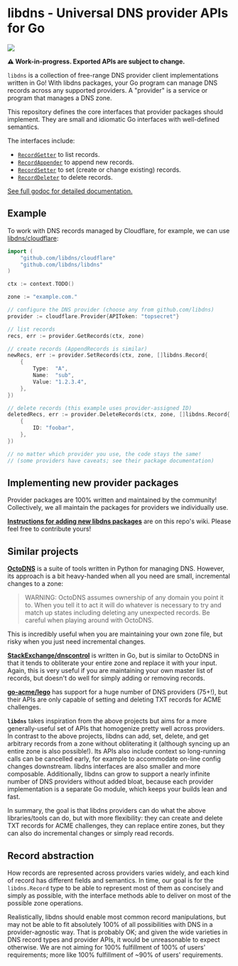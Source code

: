 libdns - Universal DNS provider APIs for Go
===========================================

<a href="https://pkg.go.dev/github.com/libdns/libdns"><img src="https://img.shields.io/badge/godoc-reference-blue.svg"></a>

**⚠️ Work-in-progress. Exported APIs are subject to change.**

`libdns` is a collection of free-range DNS provider client implementations written in Go! With libdns packages, your Go program can manage DNS records across any supported providers. A "provider" is a service or program that manages a DNS zone.

This repository defines the core interfaces that provider packages should implement. They are small and idiomatic Go interfaces with well-defined semantics.

The interfaces include:

- [`RecordGetter`](https://pkg.go.dev/github.com/libdns/libdns#RecordGetter) to list records.
- [`RecordAppender`](https://pkg.go.dev/github.com/libdns/libdns#RecordAppender) to append new records.
- [`RecordSetter`](https://pkg.go.dev/github.com/libdns/libdns#RecordSetter) to set (create or change existing) records.
- [`RecordDeleter`](https://pkg.go.dev/github.com/libdns/libdns#RecordDeleter) to delete records.

[See full godoc for detailed documentation.](https://pkg.go.dev/github.com/libdns/libdns)


## Example

To work with DNS records managed by Cloudflare, for example, we can use [libdns/cloudflare](https://pkg.go.dev/github.com/libdns/cloudflare):

```go
import (
	"github.com/libdns/cloudflare"
	"github.com/libdns/libdns"
)

ctx := context.TODO()

zone := "example.com."

// configure the DNS provider (choose any from github.com/libdns)
provider := cloudflare.Provider{APIToken: "topsecret"}

// list records
recs, err := provider.GetRecords(ctx, zone)

// create records (AppendRecords is similar)
newRecs, err := provider.SetRecords(ctx, zone, []libdns.Record{
	{
		Type:  "A",
		Name:  "sub",
		Value: "1.2.3.4",
	},
})

// delete records (this example uses provider-assigned ID)
deletedRecs, err := provider.DeleteRecords(ctx, zone, []libdns.Record{
	{
		ID: "foobar",
	},
})

// no matter which provider you use, the code stays the same!
// (some providers have caveats; see their package documentation)
```


## Implementing new provider packages

Provider packages are 100% written and maintained by the community! Collectively, we all maintain the packages for providers we individually use.

**[Instructions for adding new libdns packages](https://github.com/libdns/libdns/wiki/Implementing-a-libdns-package)** are on this repo's wiki. Please feel free to contribute yours!


## Similar projects

**[OctoDNS](https://github.com/github/octodns)** is a suite of tools written in Python for managing DNS. However, its approach is a bit heavy-handed when all you need are small, incremental changes to a zone:

> WARNING: OctoDNS assumes ownership of any domain you point it to. When you tell it to act it will do whatever is necessary to try and match up states including deleting any unexpected records. Be careful when playing around with OctoDNS. 

This is incredibly useful when you are maintaining your own zone file, but risky when you just need incremental changes.

**[StackExchange/dnscontrol](https://github.com/StackExchange/dnscontrol)** is written in Go, but is similar to OctoDNS in that it tends to obliterate your entire zone and replace it with your input. Again, this is very useful if you are maintaining your own master list of records, but doesn't do well for simply adding or removing records.

**[go-acme/lego](https://github.com/go-acme/lego)** has support for a huge number of DNS providers (75+!), but their APIs are only capable of setting and deleting TXT records for ACME challenges.

**`libdns`** takes inspiration from the above projects but aims for a more generally-useful set of APIs that homogenize pretty well across providers. In contrast to the above projects, libdns can add, set, delete, and get arbitrary records from a zone without obliterating it (although syncing up an entire zone is also possible!). Its APIs also include context so long-running calls can be cancelled early, for example to accommodate on-line config changes downstream. libdns interfaces are also smaller and more composable. Additionally, libdns can grow to support a nearly infinite number of DNS providers without added bloat, because each provider implementation is a separate Go module, which keeps your builds lean and fast.

In summary, the goal is that libdns providers can do what the above libraries/tools can do, but with more flexibility: they can create and delete TXT records for ACME challenges, they can replace entire zones, but they can also do incremental changes or simply read records.


## Record abstraction

How records are represented across providers varies widely, and each kind of record has different fields and semantics. In time, our goal is for the `libdns.Record` type to be able to represent most of them as concisely and simply as possible, with the interface methods able to deliver on most of the possible zone operations.

Realistically, libdns should enable most common record manipulations, but may not be able to fit absolutely 100% of all possibilities with DNS in a provider-agnostic way. That is probably OK; and given the wide varieties in DNS record types and provider APIs, it would be unreasonable to expect otherwise. We are not aiming for 100% fulfillment of 100% of users' requirements; more like 100% fulfillment of ~90% of users' requirements.
